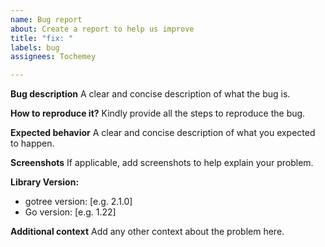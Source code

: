 ```yaml
---
name: Bug report
about: Create a report to help us improve
title: "fix: "
labels: bug
assignees: Tochemey

---
```


**Bug description**
A clear and concise description of what the bug is.

**How to reproduce it?**
Kindly provide all the steps to reproduce the bug.

**Expected behavior**
A clear and concise description of what you expected to happen.

**Screenshots**
If applicable, add screenshots to help explain your problem.

**Library Version:**
 - gotree version: [e.g. 2.1.0]
 - Go version: [e.g. 1.22]

**Additional context**
Add any other context about the problem here.

